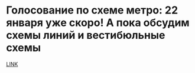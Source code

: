 # Голосование по схеме метро: 22 января уже скоро! А пока обсудим схемы линий и вестибюльные схемы



[LINK](https://varlamov.ru/706714.html)